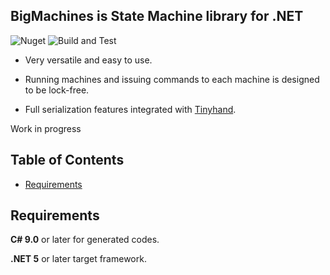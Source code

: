 ## BigMachines is State Machine library for .NET
![Nuget](https://img.shields.io/nuget/v/BigMachines) ![Build and Test](https://github.com/archi-Doc/BigMachines/workflows/Build%20and%20Test/badge.svg)

- Very versatile and easy to use.

- Running machines and issuing commands to each machine is designed to be lock-free.

- Full serialization features integrated with [Tinyhand](https://github.com/archi-Doc/Tinyhand).

  

Work in progress



## Table of Contents

- [Requirements](#requirements)



## Requirements

**C# 9.0** or later for generated codes.

**.NET 5** or later target framework.





